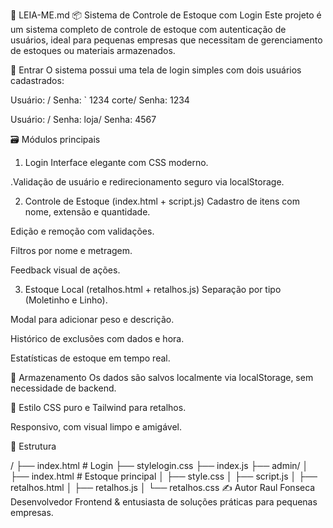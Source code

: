 📝 LEIA-ME.md
📦 Sistema de Controle de Estoque com Login
Este projeto é um sistema completo de controle de estoque com autenticação de usuários, ideal para pequenas empresas que necessitam de gerenciamento de estoques ou materiais armazenados.

🔐 Entrar
O sistema possui uma tela de login simples com dois usuários cadastrados:

Usuário: / Senha: ` 1234 corte/ Senha: 1234

Usuário: / Senha: loja/ Senha: 4567

🗃️ Módulos principais
1. Login
Interface elegante com CSS moderno.

.Validação de usuário e redirecionamento seguro via localStorage.

2. Controle de Estoque (index.html + script.js)
Cadastro de itens com nome, extensão e quantidade.

Edição e remoção com validações.

Filtros por nome e metragem.

Feedback visual de ações.

3. Estoque Local (retalhos.html + retalhos.js)
Separação por tipo (Moletinho e Linho).

Modal para adicionar peso e descrição.

Histórico de exclusões com dados e hora.

Estatísticas de estoque em tempo real.

💾 Armazenamento
Os dados são salvos localmente via localStorage, sem necessidade de backend.

🎨 Estilo
CSS puro e Tailwind para retalhos.

Responsivo, com visual limpo e amigável.

📁 Estrutura

/
├── index.html          # Login
├── stylelogin.css
├── index.js
├── admin/
│   ├── index.html      # Estoque principal
│   ├── style.css
│   ├── script.js
│   ├── retalhos.html
│   ├── retalhos.js
│   └── retalhos.css
✍️ Autor
Raul Fonseca
Desenvolvedor Frontend & entusiasta de soluções práticas para pequenas empresas.

